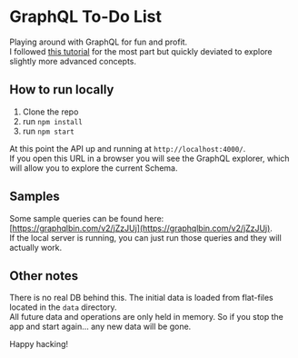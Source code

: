 # GraphQL To-Do List

Playing around with GraphQL for fun and profit.  
I followed [this tutorial](https://www.howtographql.com/graphql-js/0-introduction/) for the most part but quickly deviated to explore slightly more advanced concepts.

## How to run locally
1. Clone the repo
2. run `npm install`
3. run `npm start`

At this point the API up and running at `http://localhost:4000/`.  
If you open this URL in a browser you will see the GraphQL explorer, which will allow you to explore the current Schema.  

## Samples
Some sample queries can be found here: [https://graphqlbin.com/v2/jZzJUj](https://graphqlbin.com/v2/jZzJUj).  
If the local server is running, you can just run those queries and they will actually work.


## Other notes
There is no real DB behind this. The initial data is loaded from flat-files located in the `data` directory.  
All future data and operations are only held in memory. So if you stop the app and start again... any new data will be gone.  



Happy hacking!

